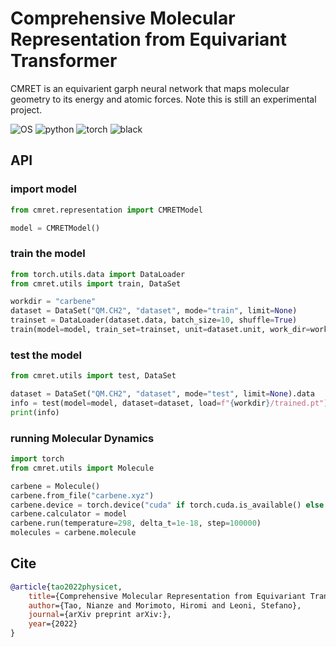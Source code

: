 # Comprehensive Molecular Representation from Equivariant Transformer
CMRET is an equivarient garph neural network that maps molecular geometry to its energy and atomic forces. Note this is still an experimental project.

![OS](https://img.shields.io/badge/OS-Windows%20|%20Linux%20|%20macOS-blue?color=00b166)
![python](https://img.shields.io/badge/Python-3.9%20|%203.10-blue.svg?color=dd9b65)
![torch](https://img.shields.io/badge/torch-1.13-blue?color=708ddd)
![black](https://img.shields.io/badge/code%20style-black-black)

## API
### import model
```python
from cmret.representation import CMRETModel

model = CMRETModel()
```

### train the model
```python
from torch.utils.data import DataLoader
from cmret.utils import train, DataSet

workdir = "carbene"
dataset = DataSet("QM.CH2", "dataset", mode="train", limit=None)
trainset = DataLoader(dataset.data, batch_size=10, shuffle=True)
train(model=model, train_set=trainset, unit=dataset.unit, work_dir=workdir)
```

### test the model
```python
from cmret.utils import test, DataSet

dataset = DataSet("QM.CH2", "dataset", mode="test", limit=None).data
info = test(model=model, dataset=dataset, load=f"{workdir}/trained.pt")
print(info)
```

### running Molecular Dynamics
```python
import torch
from cmret.utils import Molecule

carbene = Molecule()
carbene.from_file("carbene.xyz")
carbene.device = torch.device("cuda" if torch.cuda.is_available() else "cpu")
carbene.calculator = model
carbene.run(temperature=298, delta_t=1e-18, step=100000)
molecules = carbene.molecule
```

## Cite
```bibtex
@article{tao2022physicet,
	title={Comprehensive Molecular Representation from Equivariant Transformer},
	author={Tao, Nianze and Morimoto, Hiromi and Leoni, Stefano},
	journal={arXiv preprint arXiv:},
	year={2022}
}
```